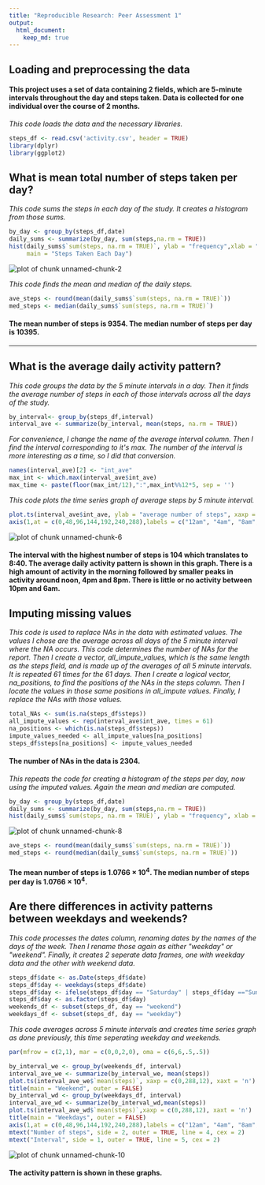```yaml
---
title: "Reproducible Research: Peer Assessment 1"
output: 
  html_document:
    keep_md: true
---
```



## Loading and preprocessing the data

#### This project uses a set of data containing 2 fields, which are 5-minute intervals throughout the day and steps taken. Data is collected for one individual over the course of 2 months.

*This code loads the data and the necessary libraries.*

```r
steps_df <- read.csv('activity.csv', header = TRUE)
library(dplyr)
library(ggplot2)
```

## What is mean total number of steps taken per day?


*This code sums the steps in each day of the study. It creates a histogram from those sums.*

```r
by_day <- group_by(steps_df,date)
daily_sums <- summarize(by_day, sum(steps,na.rm = TRUE))
hist(daily_sums$`sum(steps, na.rm = TRUE)`, ylab = "frequency",xlab = "steps per day", 
     main = "Steps Taken Each Day")
```

![plot of chunk unnamed-chunk-2](figure/unnamed-chunk-2-1.png) 

*This code finds the mean and median of the daily steps.*

```r
ave_steps <- round(mean(daily_sums$`sum(steps, na.rm = TRUE)`))
med_steps <- median(daily_sums$`sum(steps, na.rm = TRUE)`)
```
#### The mean number of steps is 9354. The median number of steps per day is 10395.
----

## What is the average daily activity pattern?

*This code groups the data by the 5 minute intervals in a day. Then it finds the average number of steps in each of those intervals across all the days of the study.*

```r
by_interval<- group_by(steps_df,interval)
interval_ave <- summarize(by_interval, mean(steps, na.rm = TRUE))
```

*For convenience, I change the name of the average interval column. Then I find the interval corresponding to it's max. The number of the interval is more interesting as a time, so I did that conversion.*

```r
names(interval_ave)[2] <- "int_ave"
max_int <- which.max(interval_ave$int_ave)
max_time <- paste(floor(max_int/12),":",max_int%%12*5, sep = '')
```
*This code plots the time series graph of average steps by 5 minute interval.*

```r
plot.ts(interval_ave$int_ave, ylab = "average number of steps", xaxp = c(0,288,12), xaxt = "n")
axis(1,at = c(0,48,96,144,192,240,288),labels = c("12am", "4am", "8am","12pm","4pm","8pm","12am"))
```

![plot of chunk unnamed-chunk-6](figure/unnamed-chunk-6-1.png) 


#### The interval with the highest number of steps is 104   which translates to 8:40. The average daily activity pattern is shown in this graph. There is a high amount of activity in the morning followed by smaller peaks in activity around noon, 4pm and 8pm. There is little or no activity between 10pm and 6am.

## Imputing missing values

*This code is used to replace NAs in the data with estimated values. The values I chose are the average across all days of the 5 minute interval where the NA occurs. This code determines the number of NAs for the report. Then I create a vector, all_impute_values, which is the same length as the steps field, and is made up of the averages of all 5 minute intervals. It is repeated 61 times for the 61 days. Then I create a logical vector, na_positions, to find the positions of the NAs in the steps column. Then I locate the values in those same positions in all_impute values. Finally, I replace the NAs with those values.*


```r
total_NAs <- sum(is.na(steps_df$steps))
all_impute_values <- rep(interval_ave$int_ave, times = 61)
na_positions <- which(is.na(steps_df$steps))
impute_values_needed <- all_impute_values[na_positions]
steps_df$steps[na_positions] <- impute_values_needed
```

#### The number of NAs in the data is 2304.

*This repeats the code for creating a histogram of the steps per day, now using the imputed values. Again the mean and median are computed.*

```r
by_day <- group_by(steps_df,date)
daily_sums <- summarize(by_day, sum(steps,na.rm = TRUE))
hist(daily_sums$`sum(steps, na.rm = TRUE)`, ylab = "frequency", xlab = "Steps per day", main = "Steps Taken Each Day, Missing Values Replaced")
```

![plot of chunk unnamed-chunk-8](figure/unnamed-chunk-8-1.png) 

```r
ave_steps <- round(mean(daily_sums$`sum(steps, na.rm = TRUE)`))
med_steps <- round(median(daily_sums$`sum(steps, na.rm = TRUE)`))
```
#### The mean number of steps is 1.0766 &times; 10<sup>4</sup>. The median number of steps per day is 1.0766 &times; 10<sup>4</sup>.
## Are there differences in activity patterns between weekdays and weekends?

*This code processes the dates column, renaming dates by the names of the days of the week. Then I rename those again as either "weekday" or "weekend". Finally, it creates 2 seperate data frames, one with weekday data and the other with weekend data.*

```r
steps_df$date <- as.Date(steps_df$date)
steps_df$day <- weekdays(steps_df$date)
steps_df$day <- ifelse(steps_df$day == "Saturday" | steps_df$day =="Sunday","weekend","weekday")
steps_df$day <- as.factor(steps_df$day)
weekends_df <- subset(steps_df, day == "weekend")
weekdays_df <- subset(steps_df, day == "weekday")
```

*This code averages across 5 minute intervals and creates time series graph as done previously, this time seperating weekday and weekends.*

```r
par(mfrow = c(2,1), mar = c(0,0,2,0), oma = c(6,6,.5,.5))

by_interval_we <- group_by(weekends_df, interval)
interval_ave_we <- summarize(by_interval_we, mean(steps))
plot.ts(interval_ave_we$`mean(steps)`, xaxp = c(0,288,12), xaxt = 'n')
title(main = "Weekend", outer = FALSE)
by_interval_wd <- group_by(weekdays_df, interval)
interval_ave_wd <- summarize(by_interval_wd,mean(steps))
plot.ts(interval_ave_wd$`mean(steps)`,xaxp = c(0,288,12), xaxt = 'n')
title(main = "Weekdays", outer = FALSE)
axis(1,at = c(0,48,96,144,192,240,288),labels = c("12am", "4am", "8am","12pm","4pm","8pm","12am"))
mtext("Number of steps", side = 2, outer = TRUE, line = 4, cex = 2)
mtext("Interval", side = 1, outer = TRUE, line = 5, cex = 2)
```

![plot of chunk unnamed-chunk-10](figure/unnamed-chunk-10-1.png) 

#### The activity pattern is shown in these graphs.
